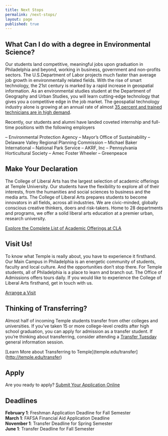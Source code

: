 ```yaml
---
title: Next Stops
permalink: /next-stops/
layout: page
published: true
---
```

## What Can I do with a degree in Environmental Science?
Our students land competitive, meaningful jobs upon graduation in Philadelphia and beyond, working in business, government and non-profits sectors. The U.S.Department of Labor projects much faster than average job growth in environmentally related fields. With the rise of smart technology, the 21st century is marked
by a rapid increase in geospatial information. As an environmental studies student at the Department of Geography and Urban Studies, you will learn cutting-edge technology that gives you a competitive edge in the job market. The geospatial technology industry alone is growing at an annual rate of almost [35 percent and trained technicians are in high demand](https://www.doleta.gov/brg/indprof/geospatial_profile.cfm). 

Recently, our students and alumni have landed coveted internship and full-time positions with the following
employers

– Environmental Protection Agency
– Mayor’s Office of Sustainability
– Delaware Valley Regional Planning Commission
– Michael Baker International
– National Park Service
– AKRF, Inc
– Pennsylvania Horticultural Society
– Amec Foster Wheeler
– Greenpeace

## Make Your Declaration
The College of Liberal Arts has the largest selection of academic offerings at Temple University. Our students have the flexibility to explore all of their interests, from the humanities and social sciences to business and the media arts. The College of Liberal Arts prepares students to become innovators in all fields, across all industries. We are civic-minded, globally conscious creative thinkers, doers and risk-takers. Home to 28 departments and programs, we offer a solid liberal arts education at a premier urban, research university.

[Explore the Complete List of Academic Offerings at CLA](https://liberalarts.temple.edu/)

## Visit Us!
To know what Temple is really about, you have to experience it firsthand. Our Main Campus in Philadelphia is an energetic community of students, faculty and local culture. And the opportunities don’t stop there. For Temple students, all of Philadelphia is a place to learn and branch out. The Office of Admissions offers tours daily. If you would like to experience the College of Liberal Arts firsthand, get in touch with us.

[Arrange a Visit](http://admissions.temple.edu/visit)

## Thinking of Transferring?
Almost half of incoming Temple students transfer from other colleges and universities. If you’ve taken 15 or more college-level credits after high school graduation, you can apply for admission as a transfer student. If you’re thinking about transferring, consider attending a [Transfer Tuesday](http://admissions.temple.edu/visit/transfer-tuesday) general information session. 

[Learn More about Transferring to Temple](temple.edu/transfer](http://temple.edu/transfer)

## Apply
Are you ready to apply? [Submit Your Application Online](http://admissions.temple.edu/apply)

## Deadlines
**February 1**: Freshman Application Deadline for Fall Semester<br/>
**March 1**: FAFSA Financial Aid Application Deadline<br/>
**November 1**: Transfer Deadline for Spring Semester<br/>
**June 1**: Transfer Deadline for Fall Semester<br/>

